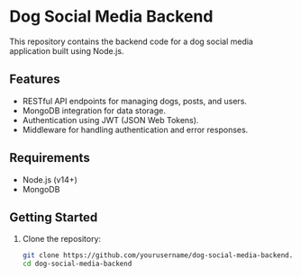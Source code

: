 # Dog Social Media Backend

This repository contains the backend code for a dog social media application built using Node.js.

## Features

- RESTful API endpoints for managing dogs, posts, and users.
- MongoDB integration for data storage.
- Authentication using JWT (JSON Web Tokens).
- Middleware for handling authentication and error responses.

## Requirements

- Node.js (v14+)
- MongoDB

## Getting Started

1. Clone the repository:

   ```bash
   git clone https://github.com/yourusername/dog-social-media-backend.git
   cd dog-social-media-backend
